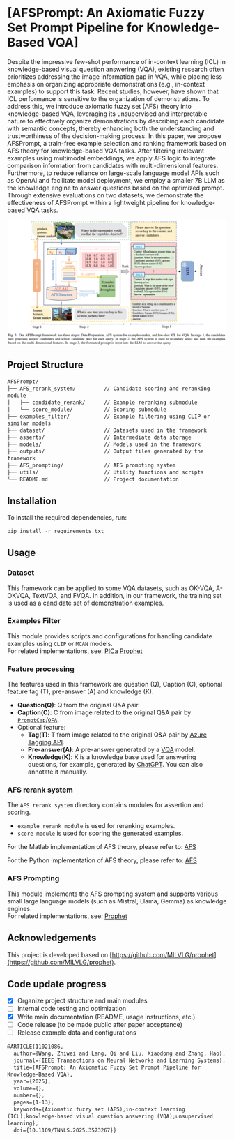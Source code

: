 # [AFSPrompt: An Axiomatic Fuzzy Set Prompt Pipeline for Knowledge-Based VQA]
Despite the impressive few-shot performance of in-context learning (ICL) in knowledge-based visual question answering (VQA), existing research often prioritizes addressing the image information gap in VQA, while placing less emphasis on organizing appropriate demonstrations (e.g., in-context examples) to support this task. 
Recent studies, however, have shown that ICL performance is sensitive to the organization of demonstrations. To address this, we introduce axiomatic fuzzy set (AFS) theory into knowledge-based VQA, leveraging its unsupervised and interpretable nature to effectively organize demonstrations by describing each candidate with semantic concepts,
thereby enhancing both the understanding and trustworthiness of the decision-making process. In this paper, we propose AFSPrompt, a train-free example selection and ranking framework based on AFS theory for knowledge-based VQA tasks. After filtering irrelevant examples using multimodal embeddings, we apply AFS logic to integrate comparison information from candidates with multi-dimensional features. Furthermore, to reduce reliance on large-scale language model APIs such as OpenAI and facilitate model deployment, we employ a smaller 7B LLM as the knowledge engine to answer questions based on the optimized prompt. Through extensive evaluations on two datasets, we demonstrate the effectiveness of AFSPrompt within a lightweight pipeline for knowledge-based VQA tasks. 

![AFSPrompt](./docs/afsprompt.png)
## Project Structure
```plantuml
AFSPrompt/
├── AFS_rerank_system/         // Candidate scoring and reranking module
│   ├── candidate_rerank/      // Example reranking submodule
│   └── score_module/          // Scoring submodule
├── examples_filter/           // Example filtering using CLIP or similar models
├── dataset/                   // Datasets used in the framework
├── asserts/                   // Intermediate data storage
├── models/                    // Models used in the framework
├── outputs/                   // Output files generated by the framework
├── AFS_prompting/             // AFS prompting system
├── utils/                     // Utility functions and scripts
└── README.md                  // Project documentation
```

## Installation

To install the required dependencies, run:

```bash
pip install -r requirements.txt
```
## Usage

### Dataset
This framework can be applied to some VQA datasets, such as OK-VQA, A-OKVQA, TextVQA, and FVQA.
In addition, in our framework, the training set is used as a candidate set of demonstration examples.

### Examples Filter
This module provides scripts and configurations for handling candidate examples using `CLIP` or `MCAN` models.  
For related implementations, see: [PICa](https://github.com/microsoft/PICa) [Prophet](https://github.com/MILVLG/prophet)

### Feature processing
The features used in this framework are question (Q), Caption (C), optional feature tag (T), pre-answer (A) and knowledge (K).
- **Question(Q)**: Q from the original Q&A pair.
- **Caption(C)**: C from image related to the original Q&A pair by [`PromptCap`](https://huggingface.co/tifa-benchmark/promptcap-coco-vqa)/[`OFA`](https://github.com/OFA-Sys/OFA).
- Optional feature:
  - **Tag(T)**: T from image related to the original Q&A pair by [Azure Tagging API](https://learn.microsoft.com/en-us/azure/ai-services/computer-vision/concept-tagging-images).
  - **Pre-answer(A)**: A pre-answer generated by a [VQA](https://github.com/MILVLG/prophet) model.
  - **Knowledge(K)**: K is a knowledge base used for answering questions, for example, generated by [ChatGPT](https://openai.com/index/chatgpt/). You can also annotate it manually.

### AFS rerank system
The `AFS rerank system` directory contains modules for assertion and scoring. 
- `example rerank module` is used for reranking examples.
- `score module` is used for scoring the generated examples.

For the Matlab implementation of AFS theory, please refer to: [AFS](https://github.com/xdliuafs/AFS)

For the Python implementation of AFS theory, please refer to: [AFS](https://github.com/afs4ai/PyAFS)

### AFS Prompting
This module implements the AFS prompting system and supports various small large language models (such as Mistral, Llama, Gemma) as knowledge engines.  
For related implementations, see: [Prophet](https://github.com/MILVLG/prophet)

## Acknowledgements
This project is developed based on [https://github.com/MILVLG/prophet](https://github.com/MILVLG/prophet).

## Code update progress
- [x] Organize project structure and main modules
- [ ] Internal code testing and optimization
- [x] Write main documentation (README, usage instructions, etc.)
- [ ] Code release (to be made public after paper acceptance)
- [ ] Release example data and configurations

```bibte
@ARTICLE{11021086,
  author={Wang, Zhiwei and Lang, Qi and Liu, Xiaodong and Zhang, Hao},
  journal={IEEE Transactions on Neural Networks and Learning Systems}, 
  title={AFSPrompt: An Axiomatic Fuzzy Set Prompt Pipeline for Knowledge-Based VQA}, 
  year={2025},
  volume={},
  number={},
  pages={1-13},
  keywords={Axiomatic fuzzy set (AFS);in-context learning (ICL);knowledge-based visual question answering (VQA);unsupervised learning},
  doi={10.1109/TNNLS.2025.3573267}}

```





